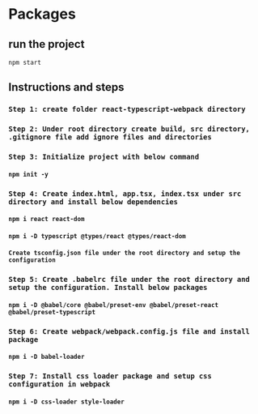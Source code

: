 # Packages

## run the project
`npm start`

## Instructions and steps

### `Step 1: create folder react-typescript-webpack directory`

### `Step 2: Under root directory create build, src directory, .gitignore file add ignore files and directories`

### `Step 3: Initialize project with below command`
#### `npm init -y`

### `Step 4: Create index.html, app.tsx, index.tsx under src directory and install below dependencies`
#### `npm i react react-dom`
#### `npm i -D typescript @types/react @types/react-dom`
#### `Create tsconfig.json file under the root directory and setup the configuration`

### `Step 5: Create .babelrc file under the root directory and setup the configuration. Install below packages`
#### `npm i -D @babel/core @babel/preset-env @babel/preset-react @babel/preset-typescript`


### `Step 6: Create webpack/webpack.config.js file and install package`
#### `npm i -D babel-loader`

### `Step 7: Install css loader package and setup css configuration in webpack`
#### `npm i -D css-loader style-loader`